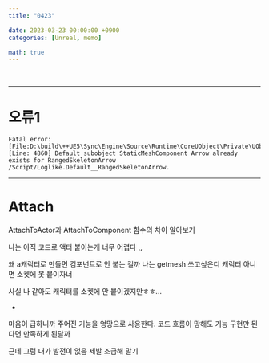```yaml
---
title: "0423"

date: 2023-03-23 00:00:00 +0900
categories: [Unreal, memo]

math: true
---
```


<br>

---

# **오류1**

```
Fatal error: [File:D:\build\++UE5\Sync\Engine\Source\Runtime\CoreUObject\Private\UObject\UObjectGlobals.cpp] [Line: 4860] Default subobject StaticMeshComponent Arrow already exists for RangedSkeletonArrow /Script/Loglike.Default__RangedSkeletonArrow.
```







---

# **Attach**



AttachToActor과 AttachToComponent 함수의 차이 알아보기

나는 아직 코드로 액터 붙이는게 너무 어렵다 ,,

왜 a캐릭터로 만들면 컴포넌트로 안 붙는 걸까 나는 getmesh 쓰고싶은디 캐릭터 아니면 소켓에 못 붙이자너

사실 나 같아도 캐릭터를 소켓에 안 붙이겠지만ㅎㅎ...



*



마음이 급하니까 주어진 기능을 엉망으로 사용한다. 코드 흐름이 망해도 기능 구현만 된다면 만족하게 된달까

근데 그럼 내가 발전이 없음 제발 조급해 말기

